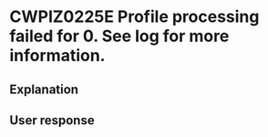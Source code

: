 # CWPIZ0225E Profile processing failed for 0. See log for more information.

## Explanation

## User response
